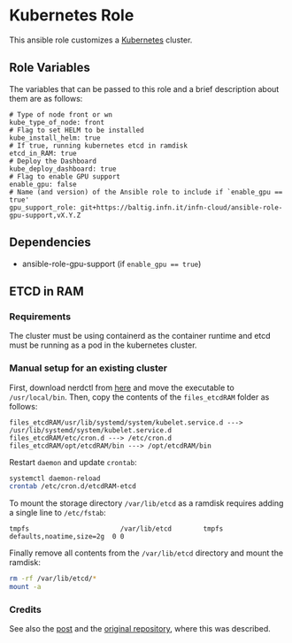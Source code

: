 # Kubernetes Role

This ansible role customizes a [Kubernetes](https://kubernetes.io/) cluster.

## Role Variables

The variables that can be passed to this role and a brief description about them are as follows:

    # Type of node front or wn
    kube_type_of_node: front
    # Flag to set HELM to be installed
    kube_install_helm: true
    # If true, running kubernetes etcd in ramdisk
    etcd_in_RAM: true
    # Deploy the Dashboard
    kube_deploy_dashboard: true
    # Flag to enable GPU support
    enable_gpu: false
    # Name (and version) of the Ansible role to include if `enable_gpu == true'
    gpu_support_role: git+https://baltig.infn.it/infn-cloud/ansible-role-gpu-support,vX.Y.Z

## Dependencies

- ansible-role-gpu-support (if `enable_gpu == true`)

## ETCD in RAM

### Requirements

The cluster must be using containerd as the container runtime and etcd must be running as a pod in the kubernetes cluster.

### Manual setup for an existing cluster

First, download nerdctl from [here](https://github.com/containerd/nerdctl) and move the executable to `/usr/local/bin`. Then, copy the contents of the `files_etcdRAM` folder as follows:

```text
files_etcdRAM/usr/lib/systemd/system/kubelet.service.d ---> /usr/lib/systemd/system/kubelet.service.d
files_etcdRAM/etc/cron.d ---> /etc/cron.d
files_etcdRAM/opt/etcdRAM/bin ---> /opt/etcdRAM/bin
```

Restart `daemon` and update `crontab`:

```bash
systemctl daemon-reload
crontab /etc/cron.d/etcdRAM-etcd
```

To mount the storage directory `/var/lib/etcd` as a ramdisk requires adding a single line to `/etc/fstab`:

```text
tmpfs                       /var/lib/etcd        tmpfs   defaults,noatime,size=2g  0 0
```

Finally remove all contents from the `/var/lib/etcd` directory and mount the ramdisk:

```bash
rm -rf /var/lib/etcd/*
mount -a
```

### Credits

See also the [post](https://brakkee.org/site/2023/02/14/silencing-kubernetes-at-home/) and the [original repository](https://git.wamblee.org/blog/code/src/branch/main/etcd-inmemory), where this was described.
